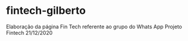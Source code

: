 # fintech-gilberto
Elaboração da página Fin Tech referente ao grupo do Whats App Projeto Fintech
21/12/2020
